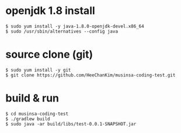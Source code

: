 # openjdk 1.8 install
```
$ sudo yum install -y java-1.8.0-openjdk-devel.x86_64
$ sudo /usr/sbin/alternatives --config java
```
# source clone (git)
```
$ sudo yum install -y git
$ git clone https://github.com/HeeChanKim/musinsa-coding-test.git
```
# build & run
```
$ cd musinsa-coding-test
$ ./gradlew build
$ sudo java -ar build/libs/test-0.0.1-SNAPSHOT.jar
```

